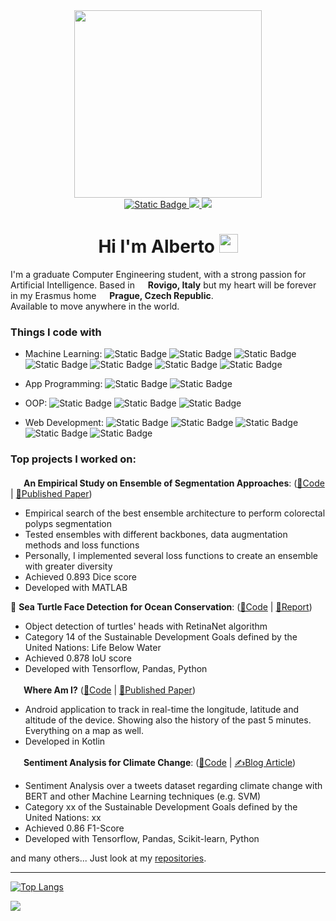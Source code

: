 <div id='header' align='center'>
  <div>
    <img src=https://github.com/AlbertoFormaggio1/AlbertoFormaggio1/assets/70969742/000b40d5-f849-48ae-84d9-7ea85cc3a19e' width=300px>
  </div>
  
  <div id='banner'>
    <a href='https://github.com/AlbertoFormaggio1'>
    <img alt="Static Badge" src="https://img.shields.io/badge/Github-%23000000?style=for-the-badge&logo=github&logoColor=white">
    </a>
    <a href='www.linkedin.com%2Fin%2Falberto-formaggio-2a4399171'>
      <img src='https://img.shields.io/badge/Linkedin-blue?style=for-the-badge&logo=linkedin&logoColor=white'>
    </a>
    <a href='https%3A%2F%2Fmedium.com%2F%40alb.formaggio'>
      <img src='https://img.shields.io/badge/Medium-black?style=for-the-badge&logo=medium&logoColor=white'>
    </a>
  </div>
  
  <h1>
    Hi I'm Alberto
    <img src="https://media.giphy.com/media/hvRJCLFzcasrR4ia7z/giphy.gif" width="30px"/>
  </h1>
</div>

I'm a graduate Computer Engineering student, with a strong passion for Artificial Intelligence.
Based in <img src="https://github.com/AlbertoFormaggio1/AlbertoFormaggio1/assets/70969742/08b0bd1f-04e8-4d12-9cff-1164f35f8b5b" width="13"/> **Rovigo, Italy** but my heart will be forever in my Erasmus home <img src='https://github.com/AlbertoFormaggio1/AlbertoFormaggio1/assets/70969742/66a78c99-b509-412a-ad2c-6bf8a65253b3' width=13> **Prague, Czech Republic**.<br>
Available to move anywhere in the world.

<h3>Things I code with</h3>
<p>
  
  - Machine Learning: <img alt="Static Badge" src="https://img.shields.io/badge/MATLAB-%23be2909?style=flat-square&logoColor=white" margin-bottom:-6px> <img alt="Static Badge" src="https://img.shields.io/badge/Tensorflow-%23FF6F00?style=flat-square&logo=tensorflow&logoColor=white" margin-bottom:-6px> <img alt="Static Badge" src="https://img.shields.io/badge/Jupyter-%23F37626?style=flat-square&logo=jupyter&logoColor=white" margin-bottom:-6px> <img alt="Static Badge" src="https://img.shields.io/badge/Scikit--learn-%23F7931E?style=flat-square&logo=scikit-learn&logoColor=white" margin-bottom:-6px> <img alt="Static Badge" src="https://img.shields.io/badge/Scipy-%238CAAE6?style=flat-square&logo=scipy&logoColor=white" margin-bottom:-6px> <img alt="Static Badge" src="https://img.shields.io/badge/Python-%233776AB?style=flat-square&logo=python&logoColor=white" margin-bottom:-6px> <img alt="Static Badge" src="https://img.shields.io/badge/Pandas-%23150458?style=flat-square&logo=pandas&logoColor=white" margin-bottom:-6px>

  - App Programming: <img alt="Static Badge" src="https://img.shields.io/badge/Kotlin-%237F52FF?style=flat-square&logo=kotlin&logoColor=white" margin-bottom:-6px> <img alt="Static Badge" src="https://img.shields.io/badge/Android-%233DDC84?style=flat-square&logo=android&logoColor=white" margin-bottom:-6px> 
  
  - OOP: <img alt="Static Badge" src="https://img.shields.io/badge/Java-%23f89820?style=flat-square" margin-bottom:-6px> <img alt="Static Badge" src="https://img.shields.io/badge/C%2B%2B-%2300599C?style=flat-square&logo=c%2B%2B&logoColor=white" margin-bottom:-6px> <img alt="Static Badge" src="https://img.shields.io/badge/C%23-%23239120?style=flat-square&logo=c%20sharp&logoColor=white" margin-bottom:-6px> 
  
  - Web Development: <img alt="Static Badge" src="https://img.shields.io/badge/JavaScript-%23F7DF1E?style=flat-square&logo=javascript&logoColor=white" margin-bottom:-6px> <img alt="Static Badge" src="https://img.shields.io/badge/HTML5-%23E34F26?style=flat-square&logo=HTML5&logoColor=white" margin-bottom:-6px> <img alt="Static Badge" src="https://img.shields.io/badge/php-%23777BB4?style=flat-square&logo=php&logoColor=white" margin-bottom:-6px> <img alt="Static Badge" src="https://img.shields.io/badge/Wordpress-%2321759B?style=flat-square&logo=Wordpress&logoColor=white" margin-bottom:-6px> <img alt="Static Badge" src="https://img.shields.io/badge/CSS3-%231572B6?style=flat-square&logo=CSS3&logoColor=white" margin-bottom:-6px>
</p>

<h3>Top projects I worked on:</h3>

<img src='https://github.com/AlbertoFormaggio1/AlbertoFormaggio1/assets/70969742/44fdabfc-4b33-4716-a0e5-9e8a1bd64b9a' width=17px> **An Empirical Study on Ensemble of Segmentation Approaches**: ([🔗Code](https://github.com/deno750/TSP_Optimization) | [📄Published Paper](https://www.mdpi.com/2624-6120/3/2/22))
- Empirical search of the best ensemble architecture to perform colorectal polyps segmentation
- Tested ensembles with different backbones, data augmentation methods and loss functions
- Personally, I implemented several loss functions to create an ensemble with greater diversity
- Achieved 0.893 Dice score
- Developed with MATLAB

🐢 **Sea Turtle Face Detection for Ocean Conservation**: ([🔗Code](https://github.com/deno750/TSP_Optimization) | [📄Report](https://github.com/deno750/TSP_Optimization/raw/master/TSP_Optimization%20-%20Deronjic%20-%20Ivancich.pdf ))
- Object detection of turtles' heads with RetinaNet algorithm
- Category 14 of the Sustainable Development Goals defined by the United Nations: Life Below Water
- Achieved 0.878 IoU score
- Developed with Tensorflow, Pandas, Python

<img src='https://github.com/AlbertoFormaggio1/AlbertoFormaggio1/assets/70969742/1d55cb14-76e2-4031-9d6f-f44fcdb77110' width=17px>  **Where Am I?** ([🔗Code](https://github.com/deno750/TSP_Optimization) | [📄Published Paper](https://www.mdpi.com/2624-6120/3/2/22))
- Android application to track in real-time the longitude, latitude and altitude of the device. Showing also the history of the past 5 minutes. Everything on a map as well.
- Developed in Kotlin

<img src='https://github.com/AlbertoFormaggio1/AlbertoFormaggio1/assets/70969742/c38a7955-e421-47f2-8d7e-8f6493ef3f3e' width=17px> **Sentiment Analysis for Climate Change**: ([🔗Code](https://github.com/AlbertoFormaggio1/sentiment_analysis_climate) | [✍️Blog Article](https://medium.com/@alb.formaggio/a-full-journey-in-twitter-sentiment-analysis-6d3b8d45aa7))
- Sentiment Analysis over a tweets dataset regarding climate change with BERT and other Machine Learning techniques (e.g. SVM)
- Category xx of the Sustainable Development Goals defined by the United Nations: xx
- Achieved 0.86 F1-Score
- Developed with Tensorflow, Pandas, Scikit-learn, Python

and many others... Just look at my <a href='https://github.com/AlbertoFormaggio1?tab=repositories'>repositories</a>.

---
[![Top Langs](https://github-readme-stats.vercel.app/api/top-langs/?username=AlbertoFormaggio1&layout=compact&size_weight=0.2&count_weight=0.8)](https://github.com/anuraghazra/github-readme-stats)


![](https://komarev.com/ghpvc/?username=your-github-username)
